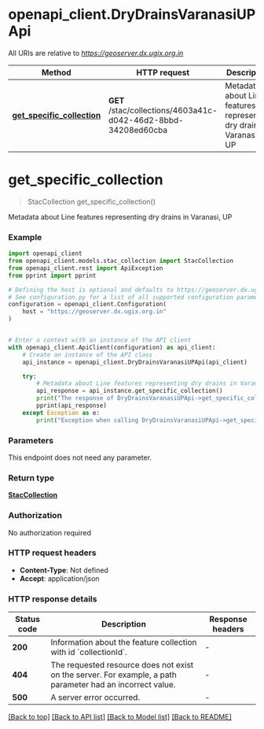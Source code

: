 # openapi_client.DryDrainsVaranasiUPApi

All URIs are relative to *https://geoserver.dx.ugix.org.in*

Method | HTTP request | Description
------------- | ------------- | -------------
[**get_specific_collection**](DryDrainsVaranasiUPApi.md#get_specific_collection) | **GET** /stac/collections/4603a41c-d042-46d2-8bbd-34208ed60cba | Metadata about Line features representing dry drains in Varanasi, UP


# **get_specific_collection**
> StacCollection get_specific_collection()

Metadata about Line features representing dry drains in Varanasi, UP

### Example


```python
import openapi_client
from openapi_client.models.stac_collection import StacCollection
from openapi_client.rest import ApiException
from pprint import pprint

# Defining the host is optional and defaults to https://geoserver.dx.ugix.org.in
# See configuration.py for a list of all supported configuration parameters.
configuration = openapi_client.Configuration(
    host = "https://geoserver.dx.ugix.org.in"
)


# Enter a context with an instance of the API client
with openapi_client.ApiClient(configuration) as api_client:
    # Create an instance of the API class
    api_instance = openapi_client.DryDrainsVaranasiUPApi(api_client)

    try:
        # Metadata about Line features representing dry drains in Varanasi, UP
        api_response = api_instance.get_specific_collection()
        print("The response of DryDrainsVaranasiUPApi->get_specific_collection:\n")
        pprint(api_response)
    except Exception as e:
        print("Exception when calling DryDrainsVaranasiUPApi->get_specific_collection: %s\n" % e)
```



### Parameters

This endpoint does not need any parameter.

### Return type

[**StacCollection**](StacCollection.md)

### Authorization

No authorization required

### HTTP request headers

 - **Content-Type**: Not defined
 - **Accept**: application/json

### HTTP response details

| Status code | Description | Response headers |
|-------------|-------------|------------------|
**200** | Information about the feature collection with id &#x60;collectionId&#x60;. |  -  |
**404** | The requested resource does not exist on the server. For example, a path parameter had an incorrect value. |  -  |
**500** | A server error occurred. |  -  |

[[Back to top]](#) [[Back to API list]](../README.md#documentation-for-api-endpoints) [[Back to Model list]](../README.md#documentation-for-models) [[Back to README]](../README.md)

